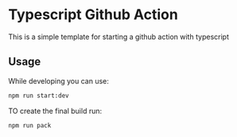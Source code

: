 # Typescript Github Action 

This is a simple template for starting a github action with typescript


## Usage

While developing you can use:

```bash
npm run start:dev
```

TO create the final build run:

```bash
npm run pack
```
